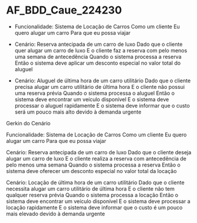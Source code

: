 # AF_BDD_Caue_224230

- Funcionalidade: Sistema de Locação de Carros
Como um cliente Eu quero alugar um carro Para que eu possa viajar

- Cenário: Reserva antecipada de um carro de luxo
Dado que o cliente quer alugar um carro de luxo E o cliente faz a reserva com pelo menos uma semana de antecedência Quando o sistema processa a reserva Então o sistema deve aplicar um desconto especial no valor total do aluguel

- Cenário: Aluguel de última hora de um carro utilitário
Dado que o cliente precisa alugar um carro utilitário de última hora E o cliente não possui uma reserva prévia Quando o sistema processa o aluguel Então o sistema deve encontrar um veículo disponível E o sistema deve processar o aluguel rapidamente E o sistema deve informar que o custo será um pouco mais alto devido à demanda urgente

Gerkin do Cenário

Funcionalidade: Sistema de Locação de Carros
  Como um cliente
  Eu quero alugar um carro
  Para que eu possa viajar

Cenário: Reserva antecipada de um carro de luxo
  Dado que o cliente deseja alugar um carro de luxo
  E o cliente realiza a reserva com antecedência de pelo menos uma semana
  Quando o sistema processa a reserva
  Então o sistema deve oferecer um desconto especial no valor total da locação

Cenário: Locação de última hora de um carro utilitário
  Dado que o cliente necessita alugar um carro utilitário de última hora
  E o cliente não tem qualquer reserva prévia
  Quando o sistema processa a locação
  Então o sistema deve encontrar um veículo disponível
  E o sistema deve processar a locação rapidamente
  E o sistema deve informar que o custo é um pouco mais elevado devido à demanda urgente




